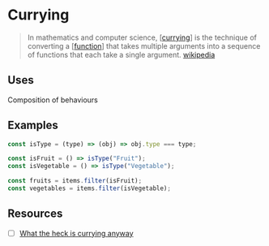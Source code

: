# Currying

> In mathematics and computer science, [[currying]] is the technique of converting a [[function]] that takes multiple arguments into a sequence of functions that each take a single argument. [wikipedia][1]

## Uses

Composition of behaviours

## Examples

```js
const isType = (type) => (obj) => obj.type === type;

const isFruit = () => isType("Fruit");
const isVegetable = () => isType("Vegetable");

const fruits = items.filter(isFruit);
const vegetables = items.filter(isVegetable);
```

## Resources

- [ ] [What the heck is currying anyway](https://dev.to/heytulsiprasad/what-the-heck-is-currying-anyway-p83)

[1]: https://en.wikipedia.org/wiki/Currying

[//begin]: # "Autogenerated link references for markdown compatibility"
[currying]: currying "Currying"
[function]: function "Function"
[//end]: # "Autogenerated link references"
